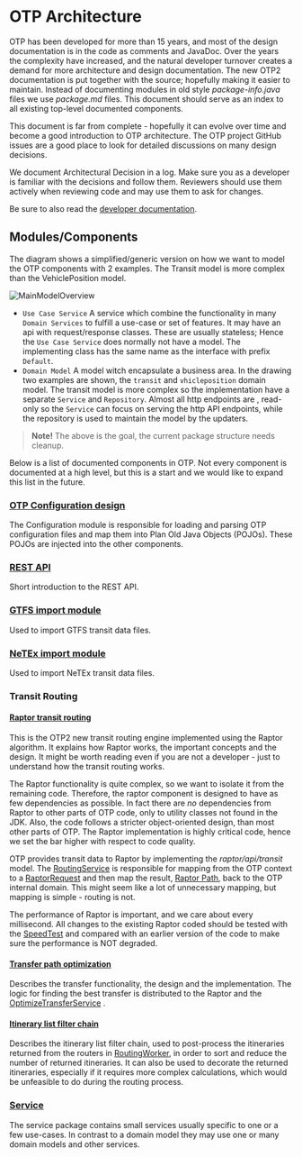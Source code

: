 # OTP Architecture

OTP has been developed for more than 15 years, and most of the design documentation is in the code as
comments and JavaDoc. Over the years the complexity have increased, and the natural developer
turnover creates a demand for more architecture and design documentation. The new OTP2 documentation
is put together with the source; hopefully making it easier to maintain. Instead of documenting
modules in old style _package-info.java_ files we use _package.md_ files. This document should serve
as an index to all existing top-level documented components.

This document is far from complete - hopefully it can evolve over time and become a good
introduction to OTP architecture. The OTP project GitHub issues are a good place to look for
detailed discussions on many design decisions.

We document Architectural Decision in a log. Make sure you as a developer is familiar with the
decisions and follow them. Reviewers should use them actively when reviewing code and may use them
to ask for changes.

Be sure to also read the [developer documentation](docs/Developers-Guide.md).

## Modules/Components

The diagram shows a simplified/generic version on how we want to model the OTP components with 2 
examples. The Transit model is more complex than the VehiclePosition model.   

![MainModelOverview](docs/images/ServiceModelOverview.png)

 - `Use Case Service` A service which combine the functionality in many `Domain Services` to fulfill
   a use-case or set of features. It may have an api with request/response classes. These are 
   usually stateless; Hence the `Use Case Service` does normally not have a model. The implementing
   class has the same name as the interface with prefix `Default`.
 - `Domain Model` A model witch encapsulate a business area. In the drawing two examples are shown,
   the `transit` and `vhicleposition` domain model. The transit model is more complex so the 
   implementation have a separate `Service` and `Repository`. Almost all http endpoints are , 
   read-only so the `Service` can focus on serving the http API endpoints, while the repository
   is used to maintain the model by the updaters. 

> **Note!** The above is the goal, the current package structure needs cleanup.


Below is a list of documented components in OTP. Not every component is documented at a high level,
but this is a start and we would like to expand this list in the future.

### [OTP Configuration design](src/main/java/org/opentripplanner/standalone/config/package.md)

The Configuration module is responsible for loading and parsing OTP configuration files and map them
into Plan Old Java Objects (POJOs). These POJOs are injected into the other components.

### [REST API](src/main/java/org/opentripplanner/api/package.md)

Short introduction to the REST API.

### [GTFS import module](src/main/java/org/opentripplanner/gtfs/package.md)

Used to import GTFS transit data files.

### [NeTEx import module](src/main/java/org/opentripplanner/netex/package.md)

Used to import NeTEx transit data files.

### Transit Routing

#### [Raptor transit routing](src/main/java/org/opentripplanner/raptor/package.md)

This is the OTP2 new transit routing engine implemented using the Raptor algorithm. It explains how
Raptor works, the important concepts and the design. It might be worth reading even if you are not a
developer - just to understand how the transit routing works.

The Raptor functionality is quite complex, so we want to isolate it from the remaining code.
Therefore, the raptor component is designed to have as few dependencies as possible. In fact there
are _no_
dependencies from Raptor to other parts of OTP code, only to utility classes not found in the JDK.
Also, the code follows a stricter object-oriented design, than most other parts of OTP. The Raptor
implementation is highly critical code, hence we set the bar higher with respect to code quality.

OTP provides transit data to Raptor by implementing the _raptor/api/transit_ model. The
[RoutingService](src/main/java/org/opentripplanner/routing/RoutingService.java)
is responsible for mapping from the OTP context to a
[RaptorRequest](src/main/java/org/opentripplanner/raptor/api/request/RaptorRequest.java)
and then map the
result, [Raptor Path](src/main/java/org/opentripplanner/raptor/api/path/Path.java), back to
the OTP internal domain. This might seem like a lot of unnecessary mapping, but mapping is simple -
routing is not.

The performance of Raptor is important, and we care about every millisecond. All changes to the
existing Raptor coded should be tested with the
[SpeedTest](src/test/java/org/opentripplanner/transit/raptor/speed_test/package.md) and compared
with an earlier version of the code to make sure the performance is NOT degraded.

#### [Transfer path optimization](src/main/java/org/opentripplanner/routing/algorithm/transferoptimization/package.md)

Describes the transfer functionality, the design and the implementation. The logic for finding the
best transfer is distributed to the Raptor and
the [OptimizeTransferService](src/main/java/org/opentripplanner/routing/algorithm/transferoptimization/OptimizeTransferService.java)
.

#### [Itinerary list filter chain](src/main/java/org/opentripplanner/routing/algorithm/filterchain/package.md)

Describes the itinerary list filter chain, used to post-process the itineraries returned from the
routers in [RoutingWorker](src/main/java/org/opentripplanner/routing/algorithm/RoutingWorker.java),
in order to sort and reduce the number of returned itineraries. It can also be used to decorate the
returned itineraries, especially if it requires more complex calculations, which would be unfeasible
to do during the routing process.

### [Service](src/main/java/org/opentripplanner/service/package.md)
The service package contains small services usually specific to one or a few use-cases. In contrast 
to a domain model they may use one or many domain models and other services. 